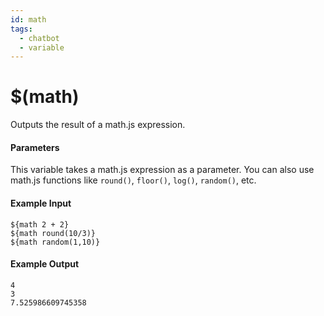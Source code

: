 ```yaml
---
id: math
tags:
  - chatbot
  - variable
---
```


# $(math)

Outputs the result of a math.js expression.

#### Parameters

This variable takes a math.js expression as a parameter. You can also use math.js functions like `round()`, `floor()`, `log()`, `random()`, etc. 

#### Example Input

```
${math 2 + 2}
${math round(10/3)}
${math random(1,10)}
```

#### Example Output

```
4
3
7.525986609745358
```

